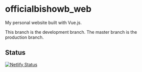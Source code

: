 # officialbishowb_web

My personal website built with Vue.js.


This branch is the development branch. The master branch is the production branch.


## Status
[![Netlify Status](https://api.netlify.com/api/v1/badges/4e0eb20c-f804-4912-a8c6-da87e82fd9c7/deploy-status)](https://app.netlify.com/sites/nervous-jepsen-2ab111/deploys)
